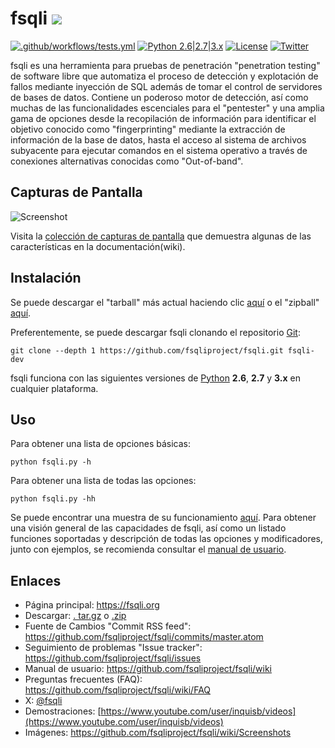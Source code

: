# fsqli ![](https://i.imgur.com/fe85aVR.png)

[![.github/workflows/tests.yml](https://github.com/fsqliproject/fsqli/actions/workflows/tests.yml/badge.svg)](https://github.com/fsqliproject/fsqli/actions/workflows/tests.yml) [![Python 2.6|2.7|3.x](https://img.shields.io/badge/python-2.6|2.7|3.x-yellow.svg)](https://www.python.org/) [![License](https://img.shields.io/badge/license-GPLv2-red.svg)](https://raw.githubusercontent.com/fsqliproject/fsqli/master/LICENSE) [![Twitter](https://img.shields.io/badge/twitter-@fsqli-blue.svg)](https://twitter.com/fsqli)

fsqli es una herramienta para pruebas de penetración "penetration testing" de software libre que automatiza el proceso de detección y explotación de fallos mediante inyección de SQL además de tomar el control de servidores de bases de datos. Contiene un poderoso motor de detección, así como muchas de las funcionalidades escenciales para el "pentester" y una amplia gama de opciones desde la recopilación de información para identificar el objetivo conocido como "fingerprinting" mediante la extracción de información de la base de datos, hasta el acceso al sistema de archivos subyacente para ejecutar comandos en el sistema operativo a través de conexiones alternativas conocidas como "Out-of-band".

## Capturas de Pantalla

![Screenshot](https://raw.github.com/wiki/fsqliproject/fsqli/images/fsqli_screenshot.png)

Visita la [colección de capturas de pantalla](https://github.com/fsqliproject/fsqli/wiki/Screenshots) que demuestra algunas de las características en la documentación(wiki).

## Instalación

Se puede descargar el "tarball" más actual haciendo clic [aquí](https://github.com/fsqliproject/fsqli/tarball/master) o el "zipball" [aquí](https://github.com/fsqliproject/fsqli/zipball/master).

Preferentemente, se puede descargar fsqli clonando el repositorio [Git](https://github.com/fsqliproject/fsqli):

    git clone --depth 1 https://github.com/fsqliproject/fsqli.git fsqli-dev

fsqli funciona con las siguientes versiones de [Python](https://www.python.org/download/) **2.6**, **2.7** y **3.x** en cualquier plataforma.

## Uso

Para obtener una lista de opciones básicas:

    python fsqli.py -h

Para obtener una lista de todas las opciones:

    python fsqli.py -hh

Se puede encontrar una muestra de su funcionamiento [aquí](https://asciinema.org/a/46601).
Para obtener una visión general de las capacidades de fsqli, así como un listado funciones soportadas y descripción de todas las opciones y modificadores, junto con ejemplos, se recomienda consultar el [manual de usuario](https://github.com/fsqliproject/fsqli/wiki/Usage).

## Enlaces

- Página principal: https://fsqli.org
- Descargar: [. tar.gz](https://github.com/fsqliproject/fsqli/tarball/master) o [.zip](https://github.com/fsqliproject/fsqli/zipball/master)
- Fuente de Cambios "Commit RSS feed": https://github.com/fsqliproject/fsqli/commits/master.atom
- Seguimiento de problemas "Issue tracker": https://github.com/fsqliproject/fsqli/issues
- Manual de usuario: https://github.com/fsqliproject/fsqli/wiki
- Preguntas frecuentes (FAQ): https://github.com/fsqliproject/fsqli/wiki/FAQ
- X: [@fsqli](https://twitter.com/fsqli)
- Demostraciones: [https://www.youtube.com/user/inquisb/videos](https://www.youtube.com/user/inquisb/videos)
- Imágenes: https://github.com/fsqliproject/fsqli/wiki/Screenshots
